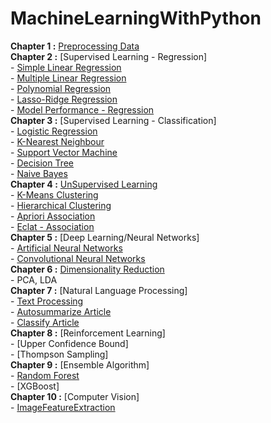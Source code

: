 # MachineLearningWithPython
**Chapter 1 :** [Preprocessing Data](https://github.com/bansalrishi/MachineLearningWithPython_UD/blob/master/01.%20Data%20Pre-Processing.ipynb)  
**Chapter 2 :** [Supervised Learning - Regression]  
      -  [Simple Linear Regression](https://github.com/bansalrishi/MachineLearningWithPython_UD/blob/master/02.%20Simple%20Linear%20Regression.ipynb)  
      -  [Multiple Linear Regression](https://github.com/bansalrishi/MachineLearningWithPython_UD/blob/master/02.%20Multiple%20Linear%20Regression.ipynb)   
      -  [Polynomial Regression](https://github.com/bansalrishi/MachineLearningWithPython_UD/blob/master/02.%20Polynomial%20Regression.ipynb)  
      -  [Lasso-Ridge Regression](https://github.com/bansalrishi/MachineLearningWithPython_UD/blob/master/02.%20LassoRidge%20Regression.ipynb)  
      -  [Model Performance - Regression](https://github.com/bansalrishi/MachineLearningWithPython_UD/blob/master/02.%20Regression%20Model%20Performance.ipynb)    
 **Chapter 3 :** [Supervised Learning - Classification]  
      -  [Logistic Regression](https://github.com/bansalrishi/MachineLearningWithPython_UD/blob/master/03.%20Logistic%20Regression.ipynb)  
      -  [K-Nearest Neighbour](https://github.com/bansalrishi/MachineLearningWithPython_UD/blob/master/03.%20K%20Nearest%20Neighbour.ipynb)  
      -  [Support Vector Machine](https://github.com/bansalrishi/MachineLearningWithPython_UD/blob/master/03.%20Support%20Vector%20Machines.ipynb)           
      -  [Decision Tree](https://github.com/bansalrishi/MachineLearningWithPython_UD/blob/master/03.%20Decision%20Tree.ipynb)  
      -  [Naive Bayes](https://github.com/bansalrishi/MachineLearningWithPython_UD/blob/master/03.%20Naive%20Bayes.ipynb)   
**Chapter 4 :** [UnSupervised Learning](https://github.com/bansalrishi/MachineLearningWithPython_UD/blob/master/04.%20Unsupervised%20Learning%20-%20Clustering.ipynb)  
      -  [K-Means Clustering](https://github.com/bansalrishi/MachineLearningWithPython_UD/blob/master/04.%20K-Means%20Clustering.ipynb)  
      -  [Hierarchical Clustering](https://github.com/bansalrishi/MachineLearningWithPython_UD/blob/master/04.%20Hierarchical%20Clustering.ipynb)  
      -  [Apriori Association](https://github.com/bansalrishi/MachineLearningWithPython_UD/blob/master/04.%20Apriori%20Association.ipynb)  
      -  [Eclat - Association](https://github.com/bansalrishi/MachineLearningWithPython_UD/blob/master/04%20Eclat%20Association.ipynb)  
**Chapter 5 :** [Deep Learning/Neural Networks]  
      -  [Artificial Neural Networks](https://github.com/bansalrishi/MachineLearningWithPython_UD/blob/master/05.%20Artificial%20Neural%20Network.ipynb)  
      -  [Convolutional Neural Networks](https://github.com/bansalrishi/MachineLearningWithPython_UD/blob/master/05.%20Convolutional%20Neural%20Network.ipynb)  
**Chapter 6 :** [Dimensionality Reduction](https://github.com/bansalrishi/MachineLearningWithPython_UD/blob/master/06.%20Dimentionality%20Reduction.ipynb)  
      -  PCA, LDA  
**Chapter 7 :** [Natural Language Processing]  
      -  [Text Processing](https://github.com/bansalrishi/MachineLearningWithPython_UD/blob/master/07.%20Text%20Processing.ipynb)  
      -  [Autosummarize Article](https://github.com/bansalrishi/MachineLearningWithPython_UD/blob/master/07.%20Summarize%20Article.ipynb)    
      -  [Classify Article](https://github.com/bansalrishi/MachineLearningWithPython_UD/blob/master/07.%20Classify%20Article.ipynb)    
**Chapter 8 :** [Reinforcement Learning]  
      -  [Upper Confidence Bound]  
      -  [Thompson Sampling]  
**Chapter 9 :** [Ensemble Algorithm]  
      -  [Random Forest](https://github.com/bansalrishi/MachineLearningWithPython_UD/blob/master/09.%20Random%20Forest.ipynb)  
      -  [XGBoost]  
**Chapter 10 :** [Computer Vision]  
      -  [ImageFeatureExtraction](http://localhost:8888/notebooks/Github/MachineLearningWithPython_UD/10.%20ImageFeatureExtraction.ipynb)  
       
      

